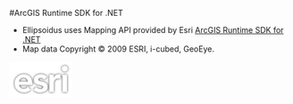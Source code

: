 #ArcGIS Runtime SDK for .NET

* Ellipsoidus uses Mapping API provided by Esri [ArcGIS Runtime SDK for .NET](https://developers.arcgis.com/net/)
* Map data Copyright © 2009 ESRI, i-cubed, GeoEye.
    
    

![ESRI Logo](Esri-112x64.png "ESRI Logo")
